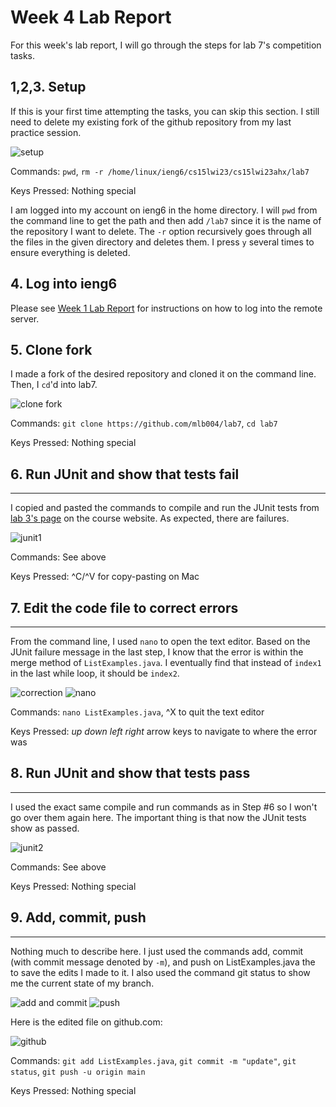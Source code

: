 # Week 4 Lab Report

For this week's lab report, I will go through the steps for lab 7's competition tasks.

1,2,3. Setup
---

If this is your first time attempting the tasks, you can skip this section.
I still need to delete my existing fork of the github repository from my last practice session.


![setup](https://user-images.githubusercontent.com/122575873/221065713-2e7c0737-caf1-439c-a2de-abda5c007a0d.png)


Commands: `pwd`, `rm -r /home/linux/ieng6/cs15lwi23/cs15lwi23ahx/lab7`

Keys Pressed: Nothing special


I am logged into my account on ieng6 in the home directory. I will `pwd` from the command line to get the path and then add `/lab7` since it is the name of the repository I want to delete.
The `-r` option recursively goes through all the files in the given directory and deletes them. I press `y` several times to ensure everything is deleted. 


## 4. Log into ieng6

Please see [Week 1 Lab Report](https://mlb004.github.io/cse15l-lab-reports/week-1-lab-report) for instructions on how to log into the remote server. 


## 5. Clone fork

I made a fork of the desired repository and cloned it on the command line. Then, I `cd`'d into lab7. 


![clone fork](https://user-images.githubusercontent.com/122575873/221068520-4b8465e7-e711-4e35-b3b4-36556e832d95.png)


Commands: `git clone https://github.com/mlb004/lab7`, `cd lab7`

Keys Pressed: Nothing special


## 6. Run JUnit and show that tests fail
---

I copied and pasted the commands to compile and run the JUnit tests from [lab 3's page](https://ucsd-cse15l-w23.github.io/week/week3/) on the course website. As expected, there are failures. 


![junit1](https://user-images.githubusercontent.com/122575873/221069108-d723ace9-8409-47c2-8359-60c28e699761.png)


Commands: See above

Keys Pressed: ^C/^V for copy-pasting on Mac


## 7. Edit the code file to correct errors
---

From the command line, I used `nano` to open the text editor. Based on the JUnit failure message in the last step, I know that the error is within the merge method of `ListExamples.java`. I eventually find that instead of `index1` in the last while loop, it should be `index2`. 


![correction](https://user-images.githubusercontent.com/122575873/221069685-ff357a60-1c67-4185-a3dd-40676569e3c1.png)
![nano](https://user-images.githubusercontent.com/122575873/221070033-f9ab4e53-5c0e-4b3d-b0dd-11799c34ad64.png)


Commands: `nano ListExamples.java`, ^X to quit the text editor

Keys Pressed: *up down left right* arrow keys to navigate to where the error was

  
## 8. Run JUnit and show that tests pass 
---

I used the exact same compile and run commands as in Step #6 so I won't go over them again here. The important thing is that now the JUnit tests show as passed.
  
  
![junit2](https://user-images.githubusercontent.com/122575873/221070540-64c94e72-57ed-4977-8945-b1d9885383ed.png)

  
Commands: See above

Keys Pressed: Nothing special

 
## 9. Add, commit, push
---

Nothing much to describe here. I just used the commands add, commit (with commit message denoted by `-m`), and push on ListExamples.java the to save the edits I made to it.
I also used the command git status to show me the current state of my branch.


![add and commit](https://user-images.githubusercontent.com/122575873/221072696-544c533a-d5ba-4a2d-9dbb-7a3d02eeb869.png)
![push](https://user-images.githubusercontent.com/122575873/221072729-39083e10-2c43-4346-ab4f-d8953b69a0a5.png)


Here is the edited file on github.com:

![github](https://user-images.githubusercontent.com/122575873/221072914-5ca24f0a-baa5-4de9-b72d-9407e0468f86.png)


Commands: `git add ListExamples.java`, `git commit -m "update"`, `git status`, `git push -u origin main`

Keys Pressed: Nothing special
